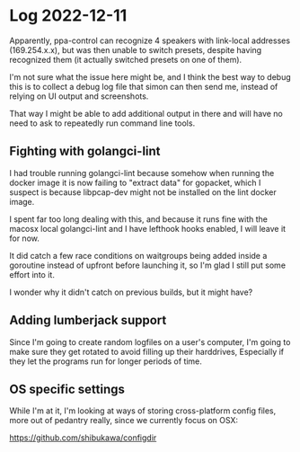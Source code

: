 # Log 2022-12-11

Apparently, ppa-control can recognize 4 speakers with link-local 
addresses (169.254.x.x), but was then unable to switch presets, despite
having recognized them (it actually switched presets on one of them).

I'm not sure what the issue here might be, and I think the best way to debug this
is to collect a debug log file that simon can then send me, instead of relying on
UI output and screenshots.

That way I might be able to add additional output in there and will have no need
to ask to repeatedly run command line tools.

## Fighting with golangci-lint

I had trouble running golangci-lint because somehow when running the docker image
it is now failing to "extract data" for gopacket, which I suspect is because
libpcap-dev might not be installed on the lint docker image.

I spent far too long dealing with this, and because it runs fine with the macosx
local golangci-lint and I have lefthook hooks enabled, I will leave it for now.

It did catch a few race conditions on waitgroups being added inside a goroutine instead
of upfront before launching it, so I'm glad I still put some effort into it.

I wonder why it didn't catch on previous builds, but it might have?

## Adding lumberjack support

Since I'm going to create random logfiles on a user's computer, I'm going 
to make sure they get rotated to avoid filling up their harddrives, Especially
if they let the programs run for longer periods of time.

## OS specific settings

While I'm at it, I'm looking at ways of storing cross-platform config files,
more out of pedantry really, since we currently focus on OSX:

https://github.com/shibukawa/configdir
